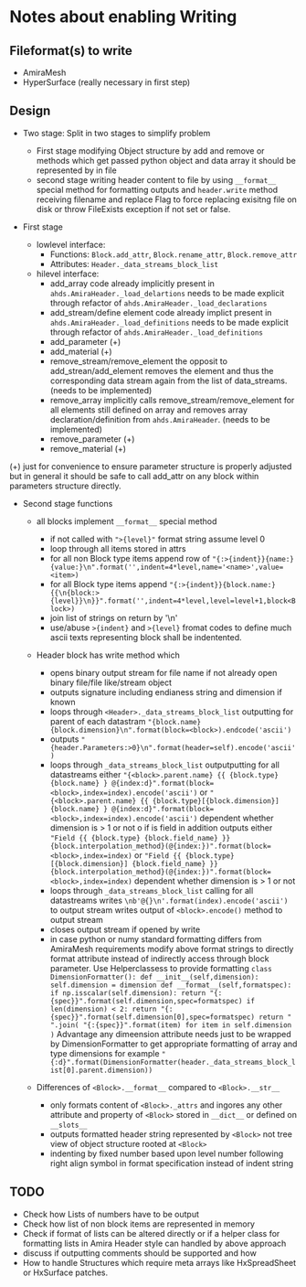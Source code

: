Notes about enabling Writing
============================

Fileformat(s) to write
----------------------
 * AmiraMesh 
 * HyperSurface (really necessary in first step)



Design
--------
 * Two stage:
   Split in two stages to simplify problem
   - First stage modifying Object structure by add and remove or methods which get
     passed python object and data array it should be represented by in file
   - second stage writing header content to file by using `__format__` special method
     for formatting outputs and `header.write` method receiving
     filename and replace Flag to force replacing exisitng file on disk
     or throw FileExists exception if not set or false.

 * First stage 
   - lowlevel interface:
     * Functions: `Block.add_attr`, `Block.rename_attr`, `Block.remove_attr`
     * Attributes: `Header._data_streams_block_list`
   - hilevel interface:
	 * add_array
       code already implicitly present in `ahds.AmiraHeader._load_delartions` needs to be
       made explicit through refactor of `ahds.AmiraHeader._load_declarations`
     * add_stream/define element
       code already implict present in `ahds.AmiraHeader._load_definitions` needs to be 
       made explicit through refactor of `ahds.AmiraHeader._load_definitions`
     * add_parameter (+)
     * add_material (+)
     * remove_stream/remove_element
       the opposit to add_strean/add_element removes the element and thus the corresponding
       data stream again from the list of data_streams. (needs to be implemented)
     * remove_array
       implicitly calls remove_stream/remove_element for all elements still defined on array
       and removes array declaration/definition from `ahds.AmiraHeader`. (needs to be implemented)
     * remove_parameter (+)
     * remove_material (+)

  (+) just for convenience to ensure parameter structure is properly adjusted
      but in general it should be safe to call add_attr on any block within 
      parameters structure directly.

 * Second stage functions
   - all blocks implement `__format__` special method 
   	 + if not called with `">{level}"` format string assume level 0
     + loop through all items stored in attrs
     + for all non Block type items append row of
       `"{:>{indent}}{name:} {value:}\n".format('',indent=4*level,name='<name>',value=<item>)`
     + for all Block type items append
       `"{:>{indent}}{block.name:} {{\n{block:>{level}}\n}}".format('',indent=4*level,level=level+1,block<Block>)`
	 + join list of strings on return by '\n'
	 + use/abuse `>{indent}` and `>{level}` fromat codes to define much ascii texts
       representing block shall be indentented.
   - Header block has write method which
	 + opens binary output stream for file name if not already open binary file/file like/stream object
     + outputs signature including endianess string and dimension if known
     + loops through `<Header>._data_streams_block_list` outputting for parent of each datastram
       `"{block.name} {block.dimension}\n".format(block=<block>).endcode('ascii')`
     + outputs `"{header.Parameters:>0}\n".format(header=self).encode('ascii')`
	 + loops through `_data_streams_block_list` outputputting for all datastreams either
       `"{<block>.parent.name} {{ {block.type} {block.name} } @{index:d}".format(block=<block>,index=index).encode('ascii')` or
       `"{<block>.parent.name} {{ {block.type}[{block.dimension}] {block.name} } @{index:d}".format(block=<block>,index=index).encode('ascii')`
	   dependent whether dimension is > 1 or not
	   o if is field in addition outputs either
         `"Field {{ {block.type} {block.field_name} }} {block.interpolation_method}(@{index:})".format(block=<block>,index=index)` or
         `"Field {{ {block.type}[{block.dimension}] {block.field_name} }} {block.interpolation_method}(@{index:})".format(block=<block>,index=index)`
		 dependent whether dimension is > 1 or not
	 + loops through `_data_streams_block_list` calling for all datastreams 
	   writes `\nb'@{}\n'.format(index).encode('ascii')` to output stream
       writes output of `<block>.encode()` method to output stream
     + closes output stream if opened by write
	 + in case python or numy standard formatting differs from AmiraMesh requirements
       modify above format strings to directly format attribute instead of indirectly
       access through block parameter. Use Helperclassess to provide formatting
       `
       class DimensionFormatter():
			def __init__(self,dimension):
				self.dimension = dimension
            def __format__(self,formatspec):
                if np.isscalar(self.dimension):
                    return "{:{spec}}".format(self.dimension,spec=formatspec)
                if len(dimension) < 2:
                    return "{:{spec}}".format(self.dimension[0],spec=formatspec)
                return " ".join(
					"{:{spec}}".format(item) for item in self.dimension
				)
       `
       Advantage any dimeension attribute needs just to be wrapped by DimensionFormatter
       to get appropriate formatting of array and type dimensions for example 
       `"{:d}".format(DimensionFormatter(header._data_streams_block_list[0].parent.dimension))`

   - Differences of `<Block>.__format__` compared to `<Block>.__str__`
     + only formats content of  `<Block>._attrs` and ingores any other
       attribute and property of `<Block>` stored in `__dict__` or defined
       on `__slots__`
     + outputs formatted header string represented by `<Block>` not tree
       view of object structure rooted at `<Block>`
     + indenting by fixed number based upon level number following right
       align symbol in format specification instead of indent string
     

TODO
----
  * Check how Lists of numbers have to be output
  * Check how list of non block items are represented in memory
  * Check if format of lists can be altered directly or if a helper class for
    formatting lists in Amira Header style can handled by above approach
  * discuss if outputting comments should be supported and how
  * How to handle Structures which require meta arrays like HxSpreadSheet or HxSurface patches.

